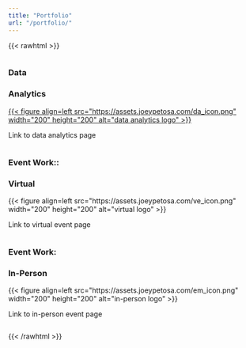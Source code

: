 ```yaml
---
title: "Portfolio"
url: "/portfolio/"
---
```



{{< rawhtml >}}
<div class="row">
  <div class="column">
    <div class="card">
      <h3>Data</h3>
      <h3>Analytics</h3>
      <a href="https://joeypetosa.github.io/bellabeat_cs/">{{< figure align=left src="https://assets.joeypetosa.com/da_icon.png" width="200" height="200" alt="data analytics logo" >}}</a>
      <p>Link to data analytics page</p>
    </div>
  </div>
  
  <div class="column">
    <div class="card">
      <h3>Event Work::</h3>
      <h3>Virtual</h3>
      {{< figure align=left src="https://assets.joeypetosa.com/ve_icon.png" width="200" height="200" alt="virtual logo" >}}
      <p>Link to virtual event page</p>
    </div>
  </div>
  
  <div class="column">
    <div class="card">
      <h3>Event Work:</h3>
      <h3>In-Person</h3>
      {{< figure align=left src="https://assets.joeypetosa.com/em_icon.png" width="200" height="200" alt="in-person logo" >}}
      <p>Link to in-person event page</p>
    </div>
  </div>
</div>

{{< /rawhtml >}}


